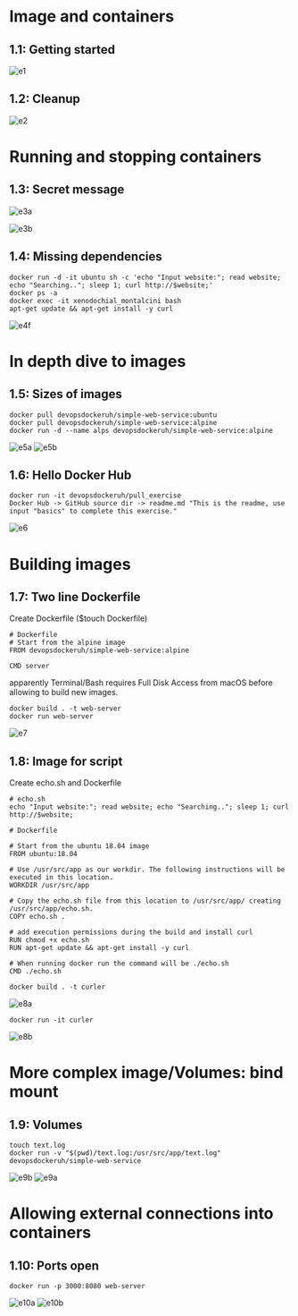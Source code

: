 # Image and containers

## 1.1: Getting started

![e1](https://i.imgur.com/hfpxRAL.png)

## 1.2: Cleanup

![e2](https://i.imgur.com/06gTeDB.png)

# Running and stopping containers

## 1.3: Secret message

![e3a](https://i.imgur.com/mKT75cL.png)

![e3b](https://i.imgur.com/grNdr3X.png)

## 1.4: Missing dependencies

```
docker run -d -it ubuntu sh -c 'echo "Input website:"; read website; echo "Searching.."; sleep 1; curl http://$website;'
docker ps -a 
docker exec -it xenodochial_montalcini bash
apt-get update && apt-get install -y curl
```
![e4f](https://i.imgur.com/VfwQk5o.png)

# In depth dive to images

## 1.5: Sizes of images

```
docker pull devopsdockeruh/simple-web-service:ubuntu
docker pull devopsdockeruh/simple-web-service:alpine
docker run -d --name alps devopsdockeruh/simple-web-service:alpine
```
![e5a](https://i.imgur.com/btIUNGm.png)
![e5b](https://i.imgur.com/T3Zb5qu.png)

## 1.6: Hello Docker Hub

```
docker run -it devopsdockeruh/pull_exercise
Docker Hub -> GitHub source dir -> readme.md "This is the readme, use input "basics" to complete this exercise."
```
![e6](https://i.imgur.com/yNzOop0.png)

# Building images

## 1.7: Two line Dockerfile

Create Dockerfile ($touch Dockerfile)

```
# Dockerfile
# Start from the alpine image 
FROM devopsdockeruh/simple-web-service:alpine

CMD server
```
apparently Terminal/Bash requires Full Disk Access from macOS before allowing to build new images.
```
docker build . -t web-server
docker run web-server
```
![e7](https://i.imgur.com/o2KVfiN.png)

## 1.8: Image for script

Create echo.sh and Dockerfile

```
# echo.sh
echo "Input website:"; read website; echo "Searching.."; sleep 1; curl http://$website;
```
```
# Dockerfile

# Start from the ubuntu 18.04 image
FROM ubuntu:18.04

# Use /usr/src/app as our workdir. The following instructions will be executed in this location.
WORKDIR /usr/src/app

# Copy the echo.sh file from this location to /usr/src/app/ creating /usr/src/app/echo.sh.
COPY echo.sh .

# add execution permissions during the build and install curl
RUN chmod +x echo.sh
RUN apt-get update && apt-get install -y curl

# When running docker run the command will be ./echo.sh
CMD ./echo.sh
```

```
docker build . -t curler
```
![e8a](https://i.imgur.com/UNMWrKK.png)

```
docker run -it curler
```
![e8b](https://i.imgur.com/HCdNwJ6.png)

# More complex image/Volumes: bind mount

## 1.9: Volumes

```
touch text.log
docker run -v "$(pwd)/text.log:/usr/src/app/text.log" devopsdockeruh/simple-web-service
```

![e9b](https://i.imgur.com/QM2NxKD.png)
![e9a](https://i.imgur.com/39tgW70.png)

# Allowing external connections into containers

## 1.10: Ports open

```
docker run -p 3000:8080 web-server
```
![e10a](https://i.imgur.com/4aplzyF.png)
![e10b](https://i.imgur.com/gUWtHk8.png)
